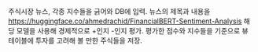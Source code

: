 주식시장 뉴스, 각종 지수들을 긁어와 DB에 입력. 뉴스의 제목과 내용을 https://huggingface.co/ahmedrachid/FinancialBERT-Sentiment-Analysis 해당 모델을 사용해 경제적으로 +인지 -인지 평가.
평가한 점수와 지수들을 기준으로 뷰 테이블에 투자를 고려해 볼 만한 주식들을 저장.
